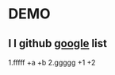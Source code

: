 DEMO
====

I l github [google](https://www.google.com/)
list
----

1.fffff
    +a
    +b
2.ggggg
    +1
    +2
